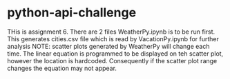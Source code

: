 # python-api-challenge
THis is assignment 6.
There are 2 files
WeatherPy.ipynb is to be run first.
This generates cities.csv file which is read by VacationPy.ipynb for further analysis
NOTE:
scatter plots generated by WeatherPy will change each time.
The linear equation is programmed to  be displayed on teh scatter plot, however the location is hardcoded.  Consequently if the scatter plot range changes the equation may not appear.
